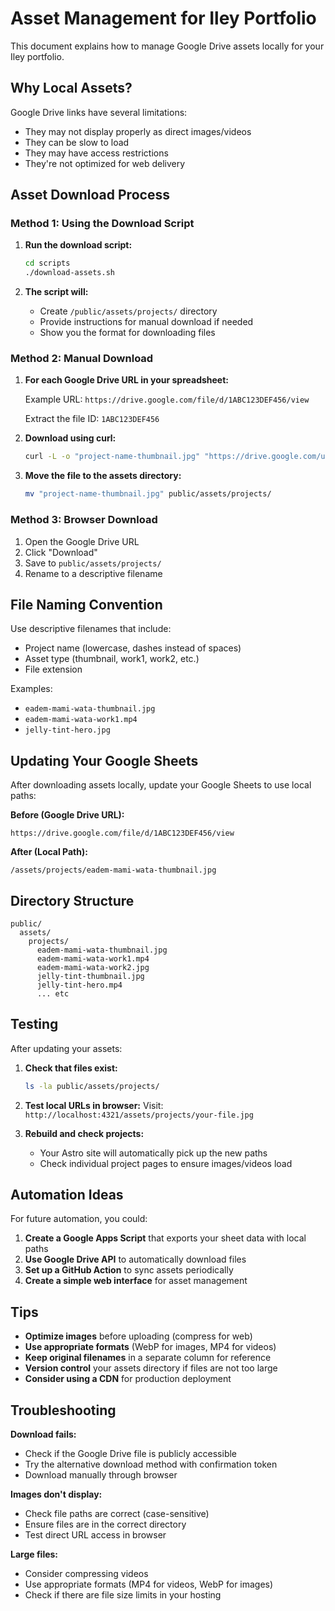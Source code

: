 # Asset Management for Iley Portfolio

This document explains how to manage Google Drive assets locally for your Iley portfolio.

## Why Local Assets?

Google Drive links have several limitations:

- They may not display properly as direct images/videos
- They can be slow to load
- They may have access restrictions
- They're not optimized for web delivery

## Asset Download Process

### Method 1: Using the Download Script

1. **Run the download script:**

   ```bash
   cd scripts
   ./download-assets.sh
   ```

2. **The script will:**
   - Create `/public/assets/projects/` directory
   - Provide instructions for manual download if needed
   - Show you the format for downloading files

### Method 2: Manual Download

1. **For each Google Drive URL in your spreadsheet:**

   Example URL: `https://drive.google.com/file/d/1ABC123DEF456/view`

   Extract the file ID: `1ABC123DEF456`

2. **Download using curl:**

   ```bash
   curl -L -o "project-name-thumbnail.jpg" "https://drive.google.com/uc?export=download&id=1ABC123DEF456"
   ```

3. **Move the file to the assets directory:**
   ```bash
   mv "project-name-thumbnail.jpg" public/assets/projects/
   ```

### Method 3: Browser Download

1. Open the Google Drive URL
2. Click "Download"
3. Save to `public/assets/projects/`
4. Rename to a descriptive filename

## File Naming Convention

Use descriptive filenames that include:

- Project name (lowercase, dashes instead of spaces)
- Asset type (thumbnail, work1, work2, etc.)
- File extension

Examples:

- `eadem-mami-wata-thumbnail.jpg`
- `eadem-mami-wata-work1.mp4`
- `jelly-tint-hero.jpg`

## Updating Your Google Sheets

After downloading assets locally, update your Google Sheets to use local paths:

**Before (Google Drive URL):**

```
https://drive.google.com/file/d/1ABC123DEF456/view
```

**After (Local Path):**

```
/assets/projects/eadem-mami-wata-thumbnail.jpg
```

## Directory Structure

```
public/
  assets/
    projects/
      eadem-mami-wata-thumbnail.jpg
      eadem-mami-wata-work1.mp4
      eadem-mami-wata-work2.jpg
      jelly-tint-thumbnail.jpg
      jelly-tint-hero.mp4
      ... etc
```

## Testing

After updating your assets:

1. **Check that files exist:**

   ```bash
   ls -la public/assets/projects/
   ```

2. **Test local URLs in browser:**
   Visit: `http://localhost:4321/assets/projects/your-file.jpg`

3. **Rebuild and check projects:**
   - Your Astro site will automatically pick up the new paths
   - Check individual project pages to ensure images/videos load

## Automation Ideas

For future automation, you could:

1. **Create a Google Apps Script** that exports your sheet data with local paths
2. **Use Google Drive API** to automatically download files
3. **Set up a GitHub Action** to sync assets periodically
4. **Create a simple web interface** for asset management

## Tips

- **Optimize images** before uploading (compress for web)
- **Use appropriate formats** (WebP for images, MP4 for videos)
- **Keep original filenames** in a separate column for reference
- **Version control** your assets directory if files are not too large
- **Consider using a CDN** for production deployment

## Troubleshooting

**Download fails:**

- Check if the Google Drive file is publicly accessible
- Try the alternative download method with confirmation token
- Download manually through browser

**Images don't display:**

- Check file paths are correct (case-sensitive)
- Ensure files are in the correct directory
- Test direct URL access in browser

**Large files:**

- Consider compressing videos
- Use appropriate formats (MP4 for videos, WebP for images)
- Check if there are file size limits in your hosting
